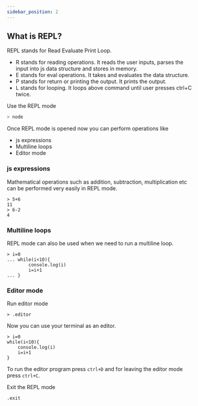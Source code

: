 ```yaml
---
sidebar_position: 2
---
```


## What is REPL?
REPL stands for Read Evaluate Print Loop.
- R stands for reading operations. It reads the user inputs, parses the input into js data structure and stores in memory.
- E stands for eval operations. It takes and evaluates the data structure.
- P stands for return or printing the output. It prints the output.
- L stands for looping. It loops above command until user presses ctrl+C twice.

Use the REPL mode
```bash
> node
```
Once REPL mode is opened now you can perform operations like
- js expressions
- Multiline loops
- Editor mode

### js expressions
Mathematical operations such as addition, subtraction, multiplication etc can be performed very easily in REPL mode.
```
> 5+6
11
> 6-2
4
```
### Multiline loops
REPL mode can also be used when we need to run a multiline loop.
```
> i=0
... while(i<10){
        console.log(i)
        i=i+1
... }
```
### Editor mode
Run editor mode
```
> .editor
```
Now you can use your terminal as an editor.
```
> i=0
while(i<10){
    console.log(i)
    i=i+1
}
```
To run the editor program press ```ctrl+D``` and for leaving the editor mode press ```ctrl+C```.

Exit the REPL mode
```
.exit
```


